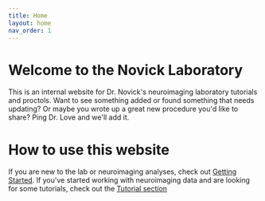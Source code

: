 ```yaml
---
title: Home
layout: home
nav_order: 1
---
```


# Welcome to the Novick Laboratory 

This is an internal website for Dr. Novick's neuroimaging laboratory tutorials and proctols. Want to see something added or found something
that needs updating? Or maybe you wrote up a great new procedure you'd like to share?  Ping Dr. Love and we'll add it.

# How to use this website

If you are new to the lab or neuroimaging analyses, check out [Getting Started](https://som-dop-mindcraft.github.io/novick-lab/GettingStarted/GettingStared).  If you've started working with neuroimaging data and are looking for some tutorials, check out the [Tutorial section](https://som-dop-mindcraft.github.io/novick-lab/tutorials/Tutorials)
